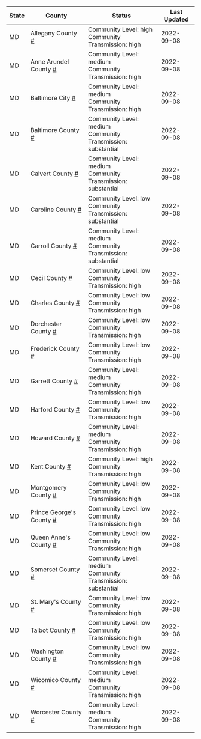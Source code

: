 State | County | Status | Last Updated
--- | --- | --- | --- 
MD | Allegany County <a href="#allegany_county">#</a> | <a name="allegany_county"></a>Community Level: high<br/>Community Transmission: high | 2022-09-08
MD | Anne Arundel County <a href="#anne_arundel_county">#</a> | <a name="anne_arundel_county"></a>Community Level: medium<br/>Community Transmission: high | 2022-09-08
MD | Baltimore City <a href="#baltimore_city">#</a> | <a name="baltimore_city"></a>Community Level: medium<br/>Community Transmission: high | 2022-09-08
MD | Baltimore County <a href="#baltimore_county">#</a> | <a name="baltimore_county"></a>Community Level: medium<br/>Community Transmission: substantial | 2022-09-08
MD | Calvert County <a href="#calvert_county">#</a> | <a name="calvert_county"></a>Community Level: medium<br/>Community Transmission: substantial | 2022-09-08
MD | Caroline County <a href="#caroline_county">#</a> | <a name="caroline_county"></a>Community Level: low<br/>Community Transmission: substantial | 2022-09-08
MD | Carroll County <a href="#carroll_county">#</a> | <a name="carroll_county"></a>Community Level: medium<br/>Community Transmission: substantial | 2022-09-08
MD | Cecil County <a href="#cecil_county">#</a> | <a name="cecil_county"></a>Community Level: low<br/>Community Transmission: high | 2022-09-08
MD | Charles County <a href="#charles_county">#</a> | <a name="charles_county"></a>Community Level: low<br/>Community Transmission: high | 2022-09-08
MD | Dorchester County <a href="#dorchester_county">#</a> | <a name="dorchester_county"></a>Community Level: low<br/>Community Transmission: high | 2022-09-08
MD | Frederick County <a href="#frederick_county">#</a> | <a name="frederick_county"></a>Community Level: low<br/>Community Transmission: high | 2022-09-08
MD | Garrett County <a href="#garrett_county">#</a> | <a name="garrett_county"></a>Community Level: medium<br/>Community Transmission: high | 2022-09-08
MD | Harford County <a href="#harford_county">#</a> | <a name="harford_county"></a>Community Level: low<br/>Community Transmission: high | 2022-09-08
MD | Howard County <a href="#howard_county">#</a> | <a name="howard_county"></a>Community Level: medium<br/>Community Transmission: high | 2022-09-08
MD | Kent County <a href="#kent_county">#</a> | <a name="kent_county"></a>Community Level: high<br/>Community Transmission: high | 2022-09-08
MD | Montgomery County <a href="#montgomery_county">#</a> | <a name="montgomery_county"></a>Community Level: low<br/>Community Transmission: high | 2022-09-08
MD | Prince George's County <a href="#prince_george's_county">#</a> | <a name="prince_george's_county"></a>Community Level: low<br/>Community Transmission: high | 2022-09-08
MD | Queen Anne's County <a href="#queen_anne's_county">#</a> | <a name="queen_anne's_county"></a>Community Level: low<br/>Community Transmission: high | 2022-09-08
MD | Somerset County <a href="#somerset_county">#</a> | <a name="somerset_county"></a>Community Level: medium<br/>Community Transmission: substantial | 2022-09-08
MD | St. Mary's County <a href="#st._mary's_county">#</a> | <a name="st._mary's_county"></a>Community Level: low<br/>Community Transmission: high | 2022-09-08
MD | Talbot County <a href="#talbot_county">#</a> | <a name="talbot_county"></a>Community Level: low<br/>Community Transmission: high | 2022-09-08
MD | Washington County <a href="#washington_county">#</a> | <a name="washington_county"></a>Community Level: low<br/>Community Transmission: high | 2022-09-08
MD | Wicomico County <a href="#wicomico_county">#</a> | <a name="wicomico_county"></a>Community Level: medium<br/>Community Transmission: high | 2022-09-08
MD | Worcester County <a href="#worcester_county">#</a> | <a name="worcester_county"></a>Community Level: medium<br/>Community Transmission: high | 2022-09-08
